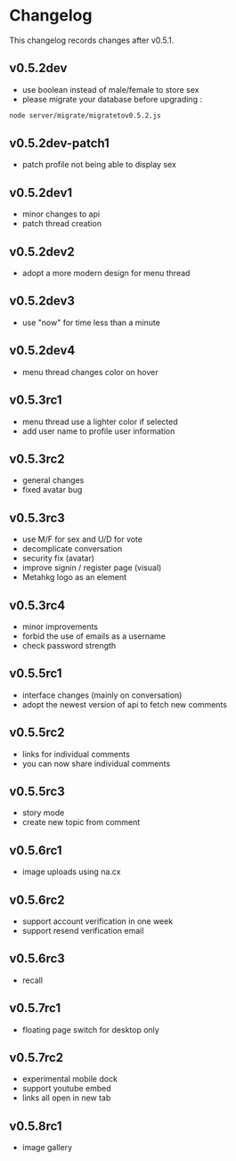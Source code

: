 # Changelog

This changelog records changes after v0.5.1.

## v0.5.2dev

- use boolean instead of male/female to store sex
- please migrate your database before upgrading :

```bash
node server/migrate/migratetov0.5.2.js
```

## v0.5.2dev-patch1

- patch profile not being able to display sex

## v0.5.2dev1

- minor changes to api
- patch thread creation

## v0.5.2dev2

- adopt a more modern design for menu thread

## v0.5.2dev3

- use "now" for time less than a minute

## v0.5.2dev4

- menu thread changes color on hover

## v0.5.3rc1

- menu thread use a lighter color if selected
- add user name to profile user information

## v0.5.3rc2

- general changes
- fixed avatar bug

## v0.5.3rc3

- use M/F for sex and U/D for vote
- decomplicate conversation
- security fix (avatar)
- improve signin / register page (visual)
- Metahkg logo as an element

## v0.5.3rc4

- minor improvements
- forbid the use of emails as a username
- check password strength

## v0.5.5rc1

- interface changes (mainly on conversation)
- adopt the newest version of api to fetch new comments

## v0.5.5rc2

- links for individual comments
- you can now share individual comments

## v0.5.5rc3

- story mode
- create new topic from comment

## v0.5.6rc1

- image uploads using na.cx

## v0.5.6rc2

- support account verification in one week
- support resend verification email

## v0.5.6rc3

- recall

## v0.5.7rc1

- floating page switch for desktop only

## v0.5.7rc2

- experimental mobile dock
- support youtube embed
- links all open in new tab

## v0.5.8rc1

- image gallery
